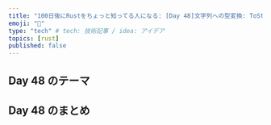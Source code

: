 ```yaml
---
title: "100日後にRustをちょっと知ってる人になる: [Day 48]文字列への型変換: ToString"
emoji: "🦀"
type: "tech" # tech: 技術記事 / idea: アイデア
topics: [rust]
published: false
---
```

## Day 48 のテーマ

## Day 48 のまとめ

